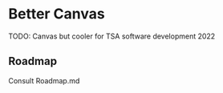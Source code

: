 # Better Canvas

TODO: Canvas but cooler for TSA software development 2022

## Roadmap

Consult Roadmap.md